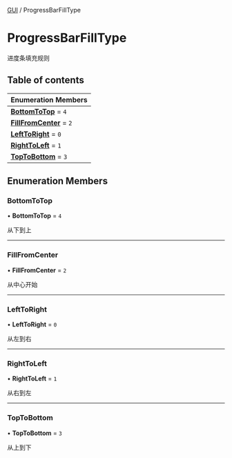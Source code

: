[GUI](../groups/GUI.GUI.md) / ProgressBarFillType

# ProgressBarFillType <Badge type="tip" text="Enumeration" /> <Score text="ProgressBarFillType" />

进度条填充规则

## Table of contents

| Enumeration Members |
| :-----|
| **[BottomToTop](UI.ProgressBarFillType.md#bottomtotop)** = ``4`` <br> |
| **[FillFromCenter](UI.ProgressBarFillType.md#fillfromcenter)** = ``2`` <br> |
| **[LeftToRight](UI.ProgressBarFillType.md#lefttoright)** = ``0`` <br> |
| **[RightToLeft](UI.ProgressBarFillType.md#righttoleft)** = ``1`` <br> |
| **[TopToBottom](UI.ProgressBarFillType.md#toptobottom)** = ``3`` <br> |

## Enumeration Members

### BottomToTop <Score text="BottomToTop" /> 

• **BottomToTop** = ``4``

从下到上

___

### FillFromCenter <Score text="FillFromCenter" /> 

• **FillFromCenter** = ``2``

从中心开始

___

### LeftToRight <Score text="LeftToRight" /> 

• **LeftToRight** = ``0``

从左到右

___

### RightToLeft <Score text="RightToLeft" /> 

• **RightToLeft** = ``1``

从右到左

___

### TopToBottom <Score text="TopToBottom" /> 

• **TopToBottom** = ``3``

从上到下
